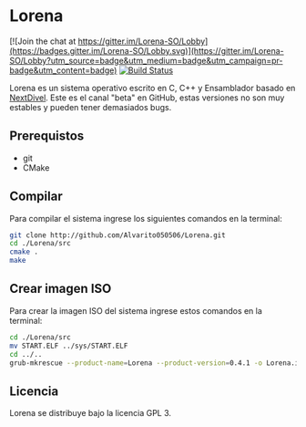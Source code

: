 # Lorena

[![Join the chat at https://gitter.im/Lorena-SO/Lobby](https://badges.gitter.im/Lorena-SO/Lobby.svg)](https://gitter.im/Lorena-SO/Lobby?utm_source=badge&utm_medium=badge&utm_campaign=pr-badge&utm_content=badge) [![Build Status](https://travis-ci.org/Alvarito050506/Lorena.svg?branch=master)](https://travis-ci.org/Alvarito050506/Lorena)

Lorena es un sistema operativo escrito en C, C++ y Ensamblador basado en [NextDivel](https://github.com/aarroyoc/next-divel). Este es el canal "beta" en GitHub, estas versiones no son muy estables y pueden tener demasiados bugs.

## Prerequistos
* git
* CMake

## Compilar

Para compilar el sistema ingrese los siguientes comandos en la terminal:

```sh
git clone http://github.com/Alvarito050506/Lorena.git
cd ./Lorena/src
cmake .
make
```

## Crear imagen ISO

Para crear la imagen ISO del sistema ingrese estos comandos en la terminal:

```sh
cd ./Lorena/src
mv START.ELF ../sys/START.ELF
cd ../..
grub-mkrescue --product-name=Lorena --product-version=0.4.1 -o Lorena.iso Lorena
```

## Licencia

Lorena se distribuye bajo la licencia GPL 3.
